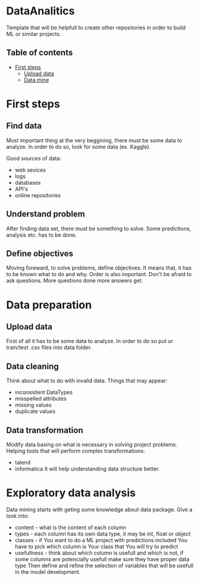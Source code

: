 # DataAnalitics
Template that will be helpfull to create other repositories in order to build ML or similar projects.

## Table of contents
- [First steps](#first-steps)
    * [Upload data](#upload-data)
    * [Data mine](#data-mining)

# First steps
## Find data
Most important thing at the very beggining, there must be some data to analyze. In order to do so, look for some data (ex. Kaggle).

Good sources of data:
- web sevices
- logs
- databases
- API's 
- online repositories
## Understand problem
After finding data set, there must be something to solve. Some predictions, analysis etc. has to be done.
## Define objectives
Moving foreward, to solve problems, define objectives. It means that, it has to be known what to do and why. Order is also important.
Don't be afraid to ask questions. More questions done more answers get.
# Data preparation
## Upload data
First of all it has to be some data to analyze. In order to do so put ur train/test .csv files into data folder.
## Data cleaning
Think about what to do with invalid data.
Things that may appear:
- inconsistent DataTypes
- misspelled attributes
- missing values
- duplicate values
## Data transformation
Modify data basing on what is necessary in solving project problems.
Helping tools that will perform complex transformations:
- talend
- informatica
It will help understanding data structure better.
# Exploratory data analysis
Data mining starts with geting some knowledge about data package. 
Give a look into:
* content - what is the content of each column
* types - each column has its own data type, it may be int, float or object
* classes - if You want to do a ML project with predictions included You have to pick which column is Your class that You will try to predict
* usefullness - think about which column is usefull and which is not, if some columns are potencially usefull make sure they have proper data type
Then define and refine the selection of variables that will be usefull in the model development.